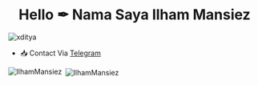 <h1 align="center">Hello ✒ Nama Saya Ilham Mansiez</h1>
<p align="left"> <img src="https://komarev.com/ghpvc/?username=1Danish-00&label=Profile%20views&color=0e75b6&style=plastic" alt="xditya" /> </p>

- 📥 Contact Via [Telegram](https://t.me/diemmmmmmmmmm)


<p><img align="left" src="https://github-readme-stats.vercel.app/api/top-langs?username=IlhamMansiez&show_icons=true&theme=tokyonight&locale=en&layout=compact" alt="IlhamMansiez" /></p>

<p>&nbsp;<img align="center" src="https://github-readme-stats.vercel.app/api?username=IlhamMansiez&show_icons=true&theme=tokyonight&locale=en" alt="IlhamMansiez" /></p>
